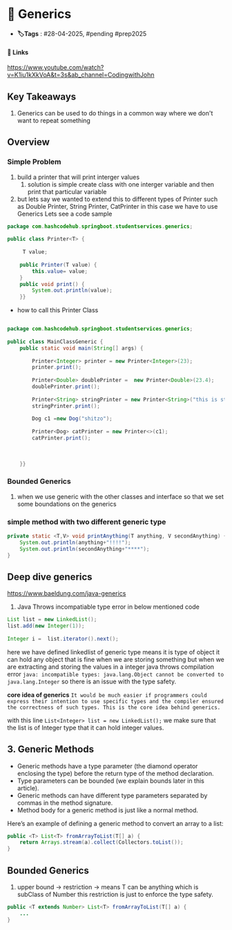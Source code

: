 
# 📑 Generics

- **🏷️Tags** : #28-04-2025,  #pending #prep2025 

#### 🔗 Links
https://www.youtube.com/watch?v=K1iu1kXkVoA&t=3s&ab_channel=CodingwithJohn

## Key Takeaways
1. Generics can be used to do things in a common way where we don't want to repeat something 

## Overview


### Simple Problem
1. build a printer that will print interger values 
	1. solution is simple create class with one interger variable and then print that particular variable 
2. but lets say we wanted to extend this to different types of Printer such as Double Printer, String Printer, CatPrinter in this case we have to use Generics Lets see a code sample 

```java
package com.hashcodehub.springboot.studentservices.generics;  
  
public class Printer<T> {  
  
     T value;  
  
    public Printer(T value) {  
        this.value= value;  
    }  
    public void print() {  
        System.out.println(value);  
    }}
```


- how to call this Printer Class

```java

package com.hashcodehub.springboot.studentservices.generics;  
  
public class MainClassGeneric {  
    public static void main(String[] args) {  
  
        Printer<Integer> printer = new Printer<Integer>(23);  
        printer.print();  
  
        Printer<Double> doublePrinter =  new Printer<Double>(23.4);  
        doublePrinter.print();  
  
        Printer<String> stringPrinter = new Printer<String>("this is string printer using generics ");  
        stringPrinter.print();  
  
        Dog c1 =new Dog("shitzo");  
  
        Printer<Dog> catPrinter = new Printer<>(c1);  
        catPrinter.print();  
  
  
  
    }}
```

### Bounded Generics 

1. when we use generic with the other classes and interface so that we set some boundations on the generics 

### simple method with two different generic type 

```java
private static <T,V> void printAnything(T anything, V secondAnything) {  
    System.out.println(anything+"!!!!");  
    System.out.println(secondAnything+"****");  
}
```


## Deep dive generics 
https://www.baeldung.com/java-generics


1. Java Throws incompatiable type error in below mentioned code 
```java
List list = new LinkedList();  
list.add(new Integer(1));  
  
Integer i =  list.iterator().next();
```

here we have defined linkedlist of generic type means it is type of object it can hold any object that is fine when we are storing something but when we are extracting and storing the values in a integer java throws compilation error 
`java: incompatible types: java.lang.Object cannot be converted to java.lang.Integer`
so there is an issue with the type safety.

**core idea of generics**
`It would be much easier if programmers could express their intention to use specific types and the compiler ensured the correctness of such types. This is the core idea behind generics.`

with this line `List<Integer> list = new LinkedList();` we make sure that the list is of Integer type that it can hold integer values.

## **3. Generic Methods**[](https://www.baeldung.com/java-generics#generic-methods)

- Generic methods have a type parameter (the diamond operator enclosing the type) before the return type of the method declaration.
- Type parameters can be bounded (we explain bounds later in this article).
- Generic methods can have different type parameters separated by commas in the method signature.
- Method body for a generic method is just like a normal method.

Here’s an example of defining a generic method to convert an array to a list:

```java
public <T> List<T> fromArrayToList(T[] a) {   
    return Arrays.stream(a).collect(Collectors.toList());
}
```

## **Bounded Generics** 
1. upper bound -> restriction -> means T can be anything which is subClass of Number this restriction is just to enforce the type safety.

```java
public <T extends Number> List<T> fromArrayToList(T[] a) {
    ...
}

```






